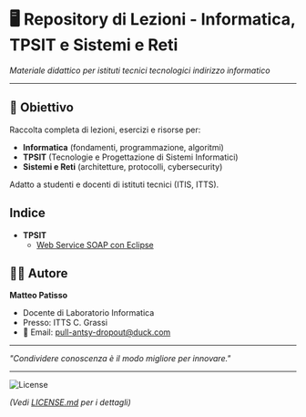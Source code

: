 # 🖥️ Repository di Lezioni - Informatica, TPSIT e Sistemi e Reti  
*Materiale didattico per istituti tecnici tecnologici indirizzo informatico*  

---

## 🎯 Obiettivo  
Raccolta completa di lezioni, esercizi e risorse per:  
- **Informatica** (fondamenti, programmazione, algoritmi)  
- **TPSIT** (Tecnologie e Progettazione di Sistemi Informatici)  
- **Sistemi e Reti** (architetture, protocolli, cybersecurity)  

Adatto a studenti e docenti di istituti tecnici (ITIS, ITTS).

## Indice
- **TPSIT**
    - [Web Service SOAP con Eclipse](https://swar-sudo.github.io/lezioni_informatica/tpsit/web_service_soap_eclipse_1.html)

## 👨‍🏫 Autore
**Matteo Patisso**  
- Docente di Laboratorio Informatica
- Presso: ITTS C. Grassi
- 📧 Email: pull-antsy-dropout@duck.com

---

*"Condividere conoscenza è il modo migliore per innovare."*

---

![License](https://img.shields.io/badge/License-CC_BY--NC--SA_4.0-lightgrey.svg)

*(Vedi [LICENSE.md](LICENSE.md) per i dettagli)* 